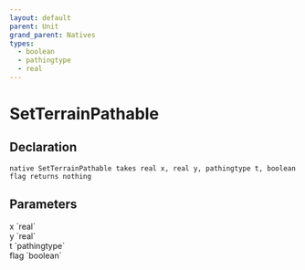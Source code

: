 ```yaml
---
layout: default
parent: Unit
grand_parent: Natives
types:
  - boolean
  - pathingtype
  - real
---
```


# SetTerrainPathable

## Declaration

```
native SetTerrainPathable takes real x, real y, pathingtype t, boolean flag returns nothing
```

## Parameters
<dl>
  <dt>x `real`</dt>
  <dd></dd>

  <dt>y `real`</dt>
  <dd></dd>

  <dt>t `pathingtype`</dt>
  <dd></dd>

  <dt>flag `boolean`</dt>
  <dd></dd>
</dl>